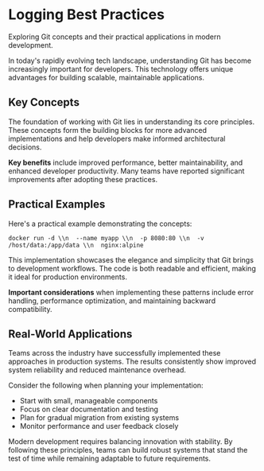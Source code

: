 # Logging Best Practices

Exploring Git concepts and their practical applications in modern development.

In today's rapidly evolving tech landscape, understanding Git has become increasingly important for developers. This technology offers unique advantages for building scalable, maintainable applications.

## Key Concepts

The foundation of working with Git lies in understanding its core principles. These concepts form the building blocks for more advanced implementations and help developers make informed architectural decisions.

**Key benefits** include improved performance, better maintainability, and enhanced developer productivity. Many teams have reported significant improvements after adopting these practices.

## Practical Examples

Here's a practical example demonstrating the concepts:

<pre><code>docker run -d \\n  --name myapp \\n  -p 8080:80 \\n  -v /host/data:/app/data \\n  nginx:alpine</code></pre>

This implementation showcases the elegance and simplicity that Git brings to development workflows. The code is both readable and efficient, making it ideal for production environments.

**Important considerations** when implementing these patterns include error handling, performance optimization, and maintaining backward compatibility.

## Real-World Applications

Teams across the industry have successfully implemented these approaches in production systems. The results consistently show improved system reliability and reduced maintenance overhead.

Consider the following when planning your implementation:

- Start with small, manageable components
- Focus on clear documentation and testing
- Plan for gradual migration from existing systems
- Monitor performance and user feedback closely

Modern development requires balancing innovation with stability. By following these principles, teams can build robust systems that stand the test of time while remaining adaptable to future requirements.
